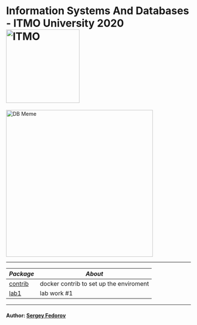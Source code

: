 # Information Systems And Databases - ITMO University 2020 <img src="https://design-system.itmo.ru/img/logos/logo-horizontal-en.png" alt="ITMO" width="200">

<img src="https://external-content.duckduckgo.com/iu/?u=http%3A%2F%2Fwww.sqlphilosopher.com%2Fwp%2Fwp-content%2Fuploads%2F2012%2F02%2FDBA_WhatMyFriendsThinkIDo.png&f=1&nofb=1" alt="DB Meme" width="400">

---

| *Package* | *About* |
|---------|-------|
|[contrib](https://github.com/Punctuality/Information_Systems_And_Databases_ITMO_2020/tree/master/contrib)|docker contrib to set up the enviroment|
|[lab1](https://github.com/Punctuality/Information_Systems_And_Databases_ITMO_2020/tree/master/lab1)|lab work #1|

---

#### Author: [Sergey Fedorov](https://github.com/Punctuality)  
